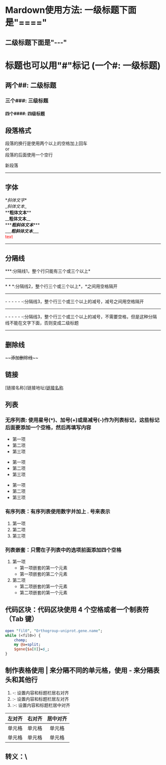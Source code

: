 Mardown使用方法: 一级标题下面是"===="
================================
二级标题下面是"---"
--------------------------------
# 标题也可以用"#"标记 (一个#: 一级标题)
## 两个##: 二级标题
### 三个###: 三级标题
#### 四个####: 四级标题

## 段落格式
段落的换行是使用两个以上的空格加上回车  
or  
段落的后面使用一个空行

新段落  
***
## 字体
\**斜体文字*\*  
\__斜体文本_\_  
\*\***粗体文本**\*\*  
\_\___粗体文本__\_\_  
\*\*\****粗斜体文本***\*\*\*  
\_\_\____粗斜体文本___\_\_\_  
<font color=FF0000> text </font>    
***
## 分隔线
\*\*\*:分隔线1，整个行只能有三个或三个以上*  
***
\* \* \*:分隔线2，整个行三个或三个以上*，*之间用空格隔开  
* * *
\- \- \- \- \- \-:分隔线3，整个行三个或三个以上的减号，减号之间用空格隔开  
- - - -
\- \- \- \- \- \-:分隔线3，整个行三个或三个以上的减号，不需要空格，但是这种分隔线不能在文字下面，否则变成二级标题  

---------
删除线
-----
\~\~~~添加删除线~~\~\~  

链接
---
\[链接名称\]\(链接地址\)[链接名称](链接地址)

列表
---
### 无序列表: 使用星号(\*)、加号(+)或是减号(-)作为列表标记，这些标记后面要添加一个空格，然后再填写内容
* 第一项
* 第二项
* 第三项


+ 第一项
+ 第二项
+ 第三项


- 第一项
- 第二项
- 第三项


### 有序列表：有序列表使用数字并加上 . 号来表示
1. 第一项
2. 第二项
3. 第三项


### 列表嵌套：只需在子列表中的选项前面添加四个空格
1. 第一项
    - 第一项嵌套的第一个元素
    - 第一项嵌套的第二个元素
2. 第二项
    - 第二项嵌套的第一个元素
    - 第二项嵌套的第一个元素

代码区块：代码区块使用 4 个空格或者一个制表符（Tab 键）
------
```perl
open "fil0", "Orthogroup-uniprot.gene.name";
while (<fil0>) {
	chomp;
	my @a=split;
	$gene{$a[0]}=$_;
}
```

制作表格使用 \| 来分隔不同的单元格，使用 \- 来分隔表头和其他行
------
1. -: 设置内容和标题栏居右对齐
2. :- 设置内容和标题栏居左对齐
3. :-: 设置内容和标题栏居中对齐

| 左对齐 | 右对齐 | 居中对齐 |
| :-----| ----: | :----: |
| 单元格 | 单元格 | 单元格 |
| 单元格 | 单元格 | 单元格 |

转义：\
------

